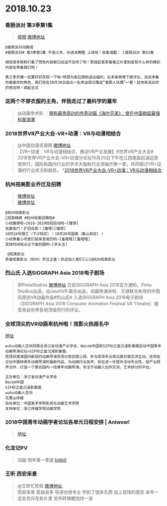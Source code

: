 # 2018.10.23


### 香肠派对 第3季第1集

>[视频](https://www.iqiyi.com/v_19rr6tzo14.html)
>[微博地址](https://weibo.com/6503713929/GFgfo7yuN)  

```
@香肠派对动画组
#香肠派对# 第3季第1集 手感火热，杀进决赛圈 上线啦！收看请戳： L香肠派对 第41集

相信很多肠粉们看了预告内容都已经迫不及待了吧！那就赶紧来看看正片里到底有什么样的精彩内容在等着我们吧！

第三季开播一定要好好庆祝一下啦~特意为各位肠粉送出福利，在本条微博下面评论，说说本集你最喜欢的角色，我们将在10月30日选出一名幸运观众赠送“香肠人玩偶”一套！赶快来说出你的想法吧！收起全文
```


###  这两个不穿衣服的主角，伴我走过了最科学的童年
> @动画学术趴 ：[拥有最贵周边的传奇动画《海尔兄弟》：曾在中国掀起最强科普浪潮](https://zhuanlan.zhihu.com/p/44884996)

###  2018世界VR产业大会-VR+动漫：VR与动漫相结合
>@中国动漫资源网  [微博地址](https://weibo.com/1497387663/GFghJsCkK)  
>【VR+动漫：VR与动漫相结合，推动VR产业发展】#世界VR产业大会# 2018世界VR产业大会-VR+动漫分论坛10月20日下午在江西南昌前湖迎宾馆举行，国际和国内行业的学术大咖和行业领袖齐聚一堂，共同探讨VR+动漫的行业状况和趋势。 °[2018世界VR产业大会-VR+动漫：VR与动漫相结合](https://weibo.com/ttarticle/p/show?id=2309404298340517938096) ​​​​  

### 杭州视美影业乔迁及招聘
>[微博地址](https://weibo.com/6358291784/GFfUFgfxM)  
>[微博地址](https://weibo.com/6358291784/GFfUFgfxM)  

```
@杭州视美影业 
视美精典 #杭州视美招聘啦#
小杭搬家啦~2018-2019校招启动啦~[憧憬]
双喜临门！扩招在即！[憧憬][憧憬]
10月24号理工（下沙校区）！10月26号国美（象山校区）！
小杭等着小可爱们前来丢简历哟~[羞嗒嗒][羞嗒嗒]
具体时间地点见下面的图哟~[求关注] ​​​​ 

 @视美影业
恭喜视美影业（杭州）乔迁之喜！欢迎加入我们[心]@杭州视美影业 ​​​​ 
```
### 烈山氏  入选SIGGRAPH Asia 2018电子剧场

> @PintaStudios [微博地址]()
>日前SIGGRAPH Asia 2018官方通知，Pinta Studios出品，@JauntVR 联合出品，动画导演米粒、王铮联合执导的中国风原创VR动画作品#烈山氏# 入选SIGGRAPH Asia 2018电子剧场（SIGGRAPH Asia 2018 Computer Animation Festival VR Theatre）接受来自世界各地顶级同行的评议。 ​​​​  

###  全球顶尖的VR动画来杭州啦！观影火热报名中 
[地址](https://mp.weixin.qq.com/s/s7YKS4CHzvqLW-JblfpGPQ)
 
```
wuhu动画人空间将联合浙江省动漫产业学会、Wacom中国和SIF砂之盒沉浸影像展启动中国青年动画导演论坛×SIF砂之盒沉浸影像展。 
现场将邀请国内新锐的动画导演现场分享创意心得，并与现场专业观众面对面交流互动，还将在论坛中展映青年动画导演的最新作品，为动画行业发声，旨在进一步提升活动专业性，促产业跨界合作，打造一个聚合国内一线青年动画导演，专注于动画人创作交流、艺术研讨的平台。 

主办单位：浙江省动漫产业学会
Wacom中国 
SIF砂之盒沉浸影像展 
wuhu动画人空间 
花果山传媒    
协办单位：中国美术学院影视与动画艺术学院 
支持单位：浙江传媒学院动画学院 
```
### 2018中国青年动画学者论坛各单元日程安排 | Aniwow! 

 >[地址](https://mp.weixin.qq.com/s/U2952SBrPiP5B3zuzpRREw)


### 化龙记PV
>动画 明年第一季度
>[bilibili](https://www.bilibili.com/video/av34443145)  

###  王昕 西安采景  
>@王昕忙死啦  [微博地址](https://weibo.com/2785787420/GFiJ3zfKP)  
>西安采景 受益良多 导游也很专业 学到了很多东西 加上现场的感受 来年一定会充斥在影片里 另外转锦鲤加持一波 ​​​​ 